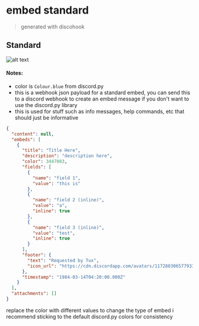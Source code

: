 # embed standard
> generated with discohook

## Standard
![alt text](image.png)

#### Notes:
- color is `Colour.blue` from discord.py
- this is a webhook json payload for a standard embed, you can send this to a discord webhook to create an embed message if you don't want to use the discord.py library
- this is used for stuff such as info messages, help commands, etc that should just be informative

```json
{
  "content": null,
  "embeds": [
    {
      "title": "Title Here",
      "description": "description here",
      "color": 3447003,
      "fields": [
        {
          "name": "field 1",
          "value": "this is"
        },
        {
          "name": "field 2 (inline)",
          "value": "a",
          "inline": true
        },
        {
          "name": "field 3 (inline)",
          "value": "test",
          "inline": true
        }
      ],
      "footer": {
        "text": "Requested by Tux",
        "icon_url": "https://cdn.discordapp.com/avatars/1172803065779339304/510e1c7b910fa6cad73edceeaa8b17f7.png"
      },
      "timestamp": "1984-03-14T04:20:00.000Z"
    }
  ],
  "attachments": []
}
```

replace the color with different values to change the type of embed
i recommend sticking to the default discord.py colors for consistency


